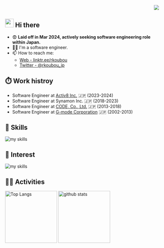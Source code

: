 <!--
Based on
- https://qiita.com/mmnn/items/cf465d271171cba8bd51
- https://github.com/NonokaM/sample-github-profile/blob/main/README.md
>

<!-- views -->
<div align="right"><img src="https://komarev.com/ghpvc/?username=r-koubou" /></div>


<!-- profile -->
## <img src="https://media.giphy.com/media/hvRJCLFzcasrR4ia7z/giphy.gif" width="28"> Hi there

- 😨 **Laid off in Mar 2024, actively seeking software engineering role within Japan.**
- 🧑‍💻 I'm a software engineer.
- 📫 How to reach me:
  - [Web - linktr.ee/rkoubou](https://linktr.ee/rkoubou)
  - [Twitter - @rkoubou_jp](https://twitter.com/rkoubou_jp)

## ⏱️ Work histroy

- Software Engineer at [Activ8 Inc.](https://activ8.co.jp/) 🇯🇵 (2023-2024)
- Software Engineer at Synamon Inc. 🇯🇵 (2018-2023)
- Software Engineer at [CODE, Co., Ltd.](https://www.code-icf.co.jp/) 🇯🇵 (2013-2018)
- Software Engineer at [G-mode Corporation](https://gmodecorp.com/) 🇯🇵 (2002-2013)

<!-- Skills, Interest -->
<!-- ライトモート：theme=light, ダークモート：theme=dark -->
<!-- アイコンの選択肢一覧：https://arc.net/l/quote/zizyykfh -->
## 🌱 Skills

<img alt="my skills" src="https://skillicons.dev/icons?theme=dark&perline=7&i=apple,windows,c,cpp,cs,java,kotlin,python,ts,gradle,cmake,unity,visualstudio,idea,rider,androidstudio,vscode,eclipse,git,github,notion" />
<br>

## 👀 Interest

<img alt="my skills" src="https://skillicons.dev/icons?theme=dark&perline=7&i=swift,dart,flutter,react,nextjs,aws" />
<br>

<!-- Activities -->
<!-- ライトモート：theme=light, ダークモート：theme=vue-dark  -->
## 🏃‍♀️ Activities

<div align="left">
  <img alt="Top Langs" height="170px" src="https://github-readme-stats.vercel.app/api?username=r-koubou&theme=vue-dark&layout=compact&show_icons=true&count_private=true" />
  <img alt="github stats" height="170px" src="https://github-readme-stats.vercel.app/api/top-langs/?username=r-koubou&theme=vue-dark&layout=compact" />
</div>

